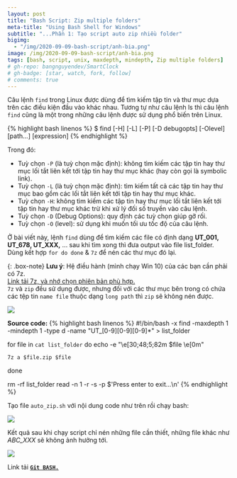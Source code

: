 ```yaml
---
layout: post
title: "Bash Script: Zip multiple folders"
meta-title: "Using Bash Shell for Windows"
subtitle: "...Phần 1: Tạo script auto zip nhiều folder"
bigimg:
  - "/img/2020-09-09-bash-script/anh-bia.png"
image: /img/2020-09-09-bash-script/anh-bia.png
tags: [bash, script, unix, maxdepth, mindepth, Zip multiple folders]
# gh-repo: bangnguyendev/SmartClock
# gh-badge: [star, watch, fork, follow]
# comments: true
---
```

Câu lệnh `find` trong Linux được dùng để tìm kiếm tập tin và thư mục dựa trên các điều kiện đầu vào khác nhau. Tương tự như câu lệnh ls thì câu lệnh `find` cũng là một trong những câu lệnh được sử dụng phổ biến trên Linux.

{% highlight bash linenos %}
$ find [-H] [-L] [-P] [-D debugopts] [-Olevel] [path...] [expression]
{% endhighlight %}

Trong đó:

-   Tuỳ chọn `-P` (là tuỳ chọn mặc định): không tìm kiếm các tập tin hay thư mục lối tắt liên kết tới tập tin hay thư mục khác (hay còn gọi là symbolic link).
-   Tuỳ chọn `-L` (là tuỳ chọn mặc định): tìm kiếm tất cả các tập tin hay thư mục bao gồm các lối tắt liên kết tới tập tin hay thư mục khác.
-   Tuỳ chọn `-H`: không tìm kiếm các tập tin hay thư mục lối tắt liên kết tới tập tin hay thư mục khác trừ khi xử lý đối số truyền vào câu lệnh.
-   Tuỳ chọn `-D` (Debug Options): quy định các tuỳ chọn giúp gỡ rối.
-   Tuỳ chọn `-O` (level): sử dụng khi muốn tối ưu tốc độ của câu lệnh.

Ở bài viết này, lệnh `find` dùng để tìm kiếm các file có định dạng **UT_001, UT_678, UT_XXX,** ... sau khi tìm xong thì đưa output vào file list_folder. Dùng kết hợp `for do done` & `7z` để nén các thư mục đó lại.

{: .box-note}
**Lưu ý**: Hệ điều hành (mình chạy Win 10) của các bạn cần phải có 7z. <br>
    [Link tải 7z, và nhớ chọn phiên bản phù hợp.](https://www.7-zip.org/download.html)<br>
    `7z` và `zip` đều sử dụng được, nhưng đối với các thư mục bên trong có chứa các tệp tin `name file` thuộc dạng `long path` thì `zip` sẽ không nén được.

<div class="post-img-post">
    <img src="/img/2020-09-09-bash-script-2/tao_file_UT.png">
</div>

**Source code:**
{% highlight bash linenos %}
#!/bin/bash -x
find -maxdepth 1 -mindepth 1 -type d -name "UT_[0-9][0-9][0-9]*"  > list_folder

for file in `cat list_folder`
do
	echo -e "\e[30;48;5;82m $file \e[0m"

	7z a $file.zip $file

done 

rm -rf list_folder
read -n 1 -r -s -p $'Press enter to exit...\n'
{% endhighlight %}

Tạo file `auto_zip.sh` với nội dung code như trên rồi chạy bash:
<div class="post-img-post">
    <img src="/img/2020-09-09-bash-script-2/file_7z_bash.png">
</div>

Kết quả sau khi chạy script chỉ nén những file cần thiết, những file khác như *ABC_XXX* sẽ không ảnh hưởng tới. 
<div class="post-img-post">
    <img src="/img/2020-09-09-bash-script-2/output_7z.png">
</div>


Link tải [**`Git BASH.`**](https://git-scm.com/)

<svg viewBox="0 0 900 200">

  <!-- Symbol -->
  <symbol id="s-text">
    <text text-anchor="middle"
          x="50%" y="50%" dy=".35em">
      Hi, I'm Bang
    </text>
  </symbol>  

  <!-- Duplicate symbols -->
  <use xlink:href="#s-text" class="text"
      ></use>
  <use xlink:href="#s-text" class="text"
      ></use>
  <use xlink:href="#s-text" class="text"
      ></use>
  <use xlink:href="#s-text" class="text"
      ></use>
  <use xlink:href="#s-text" class="text"
      ></use>
</svg>


